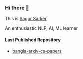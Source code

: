 ### Hi there 👋
This is [Sagor Sarker](https://www.linkedin.com/in/sagor-sarker/)

An enthusiastic NLP, AI, ML learner

#### Last Published Repository
- [bangla-arxiv-cs-papers](https://github.com/sagorbrur/bangla-arxiv-papers)
<!--
**sagorbrur/sagorbrur** is a ✨ _special_ ✨ repository because its `README.md` (this file) appears on your GitHub profile.

Here are some ideas to get you started:

- 🔭 I’m currently working on ...
- 🌱 I’m currently learning ...
- 👯 I’m looking to collaborate on ...
- 🤔 I’m looking for help with ...
- 💬 Ask me about ...
- 📫 How to reach me: ...
- 😄 Pronouns: ...
- ⚡ Fun fact: ...
-->

